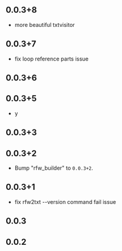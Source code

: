 ## 0.0.3+8

 - more beautiful txtvisitor

## 0.0.3+7

 - fix loop reference parts issue

## 0.0.3+6

## 0.0.3+5

 - y

## 0.0.3+3

## 0.0.3+2

 - Bump "rfw_builder" to `0.0.3+2`.

## 0.0.3+1

 - fix rfw2txt --version command fail issue

## 0.0.3

## 0.0.2

